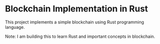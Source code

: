 # Blockchain Implementation in Rust

This project implements a simple blockchain using Rust programming language. 


Note: I am building this to learn Rust and important concepts in blockchain.

